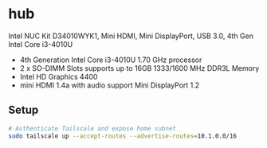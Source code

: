 # hub

Intel NUC Kit D34010WYK1, Mini HDMI, Mini DisplayPort, USB 3.0, 4th Gen Intel Core i3-4010U

- 4th Generation Intel Core i3-4010U 1.70 GHz processor
- 2 x SO-DIMM Slots supports up to 16GB 1333/1600 MHz DDR3L Memory
- Intel HD Graphics 4400
- mini HDMI 1.4a with audio support Mini DisplayPort 1.2

## Setup

```bash
# Authenticate Tailscale and expose home subnet
sudo tailscale up --accept-routes --advertise-routes=10.1.0.0/16
```


